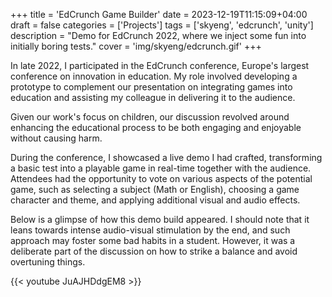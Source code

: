 +++
title = 'EdCrunch Game Builder'
date = 2023-12-19T11:15:09+04:00
draft = false
categories = ['Projects']
tags = ['skyeng', 'edcrunch', 'unity']
description = "Demo for EdCrunch 2022, where we inject some fun into initially boring tests."
cover = 'img/skyeng/edcrunch.gif'
+++

In late 2022, I participated in the EdCrunch conference, Europe's largest conference on innovation in education. My role involved developing a prototype to complement our presentation on integrating games into education and assisting my colleague in delivering it to the audience.

Given our work's focus on children, our discussion revolved around enhancing the educational process to be both engaging and enjoyable without causing harm. 

During the conference, I showcased a live demo I had crafted, transforming a basic test into a playable game in real-time together with the audience. Attendees had the opportunity to vote on various aspects of the potential game, such as selecting a subject (Math or English), choosing a game character and theme, and applying additional visual and audio effects.

Below is a glimpse of how this demo build appeared. I should note that it leans towards intense audio-visual stimulation by the end, and such approach may foster some bad habits in a student. However, it was a deliberate part of the discussion on how to strike a balance and avoid overtuning things.

{{< youtube JuAJHDdgEM8 >}}